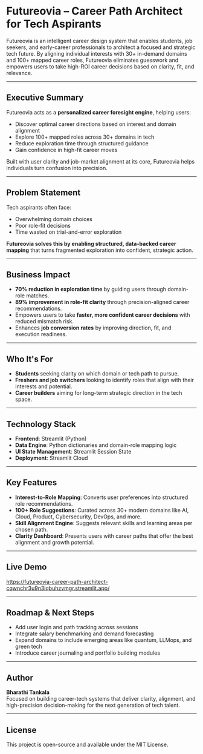 # Futureovia – Career Path Architect for Tech Aspirants

Futureovia is an intelligent career design system that enables students, job seekers, and early-career professionals to architect a focused and strategic tech future. By aligning individual interests with 30+ in-demand domains and 100+ mapped career roles, Futureovia eliminates guesswork and empowers users to take high-ROI career decisions based on clarity, fit, and relevance.

---

##  Executive Summary

Futureovia acts as a **personalized career foresight engine**, helping users:
- Discover optimal career directions based on interest and domain alignment
- Explore 100+ mapped roles across 30+ domains in tech
- Reduce exploration time through structured guidance
- Gain confidence in high-fit career moves

Built with user clarity and job-market alignment at its core, Futureovia helps individuals turn confusion into precision.

---

##  Problem Statement

Tech aspirants often face:
- Overwhelming domain choices
- Poor role-fit decisions
- Time wasted on trial-and-error exploration

**Futureovia solves this by enabling structured, data-backed career mapping** that turns fragmented exploration into confident, strategic action.

---

##  Business Impact

- **70% reduction in exploration time** by guiding users through domain-role matches.
- **89% improvement in role-fit clarity** through precision-aligned career recommendations.
- Empowers users to take **faster, more confident career decisions** with reduced mismatch risk.
- Enhances **job conversion rates** by improving direction, fit, and execution readiness.

---

##  Who It's For

- **Students** seeking clarity on which domain or tech path to pursue.
- **Freshers and job switchers** looking to identify roles that align with their interests and potential.
- **Career builders** aiming for long-term strategic direction in the tech space.

---

##  Technology Stack

- **Frontend**: Streamlit (Python)
- **Data Engine**: Python dictionaries and domain-role mapping logic
- **UI State Management**: Streamlit Session State
- **Deployment**: Streamlit Cloud

---

##  Key Features

- **Interest-to-Role Mapping**: Converts user preferences into structured role recommendations.
- **100+ Role Suggestions**: Curated across 30+ modern domains like AI, Cloud, Product, Cybersecurity, DevOps, and more.
- **Skill Alignment Engine**: Suggests relevant skills and learning areas per chosen path.
- **Clarity Dashboard**: Presents users with career paths that offer the best alignment and growth potential.

---

##  Live Demo
https://futureovia-career-path-architect-cqwnchr3u9n3iqbuhzvmgr.streamlit.app/
 



---

##  Roadmap & Next Steps

- Add user login and path tracking across sessions
- Integrate salary benchmarking and demand forecasting
- Expand domains to include emerging areas like quantum, LLMops, and green tech
- Introduce career journaling and portfolio building modules

---

##  Author

**Bharathi Tankala**  
Focused on building career-tech systems that deliver clarity, alignment, and high-precision decision-making for the next generation of tech talent.

---

##  License

This project is open-source and available under the MIT License.
